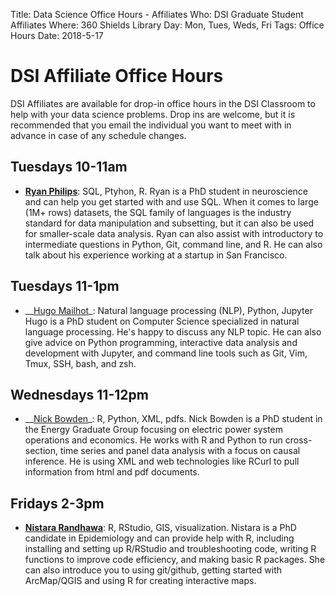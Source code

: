Title: Data Science Office Hours - Affiliates
Who: DSI Graduate Student Affiliates
Where: 360 Shields Library
Day: Mon, Tues, Weds, Fri
Tags: Office Hours
Date: 2018-5-17

# DSI Affiliate Office Hours

DSI Affiliates are available for drop-in office hours in the DSI Classroom to
help with your data science problems. Drop ins are welcome, but it is
recommended that you email the individual you want to meet with in advance in
case of any schedule changes.

## Tuesdays 10-11am
* __[Ryan Philips](mailto:rcphilips@ucdavis.edu)__: SQL, Ptyhon, R. 
    Ryan is a PhD student in neuroscience and can help you get started with and use SQL. When it comes to large (1M+ rows) datasets, the SQL family of languages is the industry standard for data manipulation and subsetting, but it can also be used for smaller-scale data analysis. Ryan can also assist with introductory to intermediate questions in Python, Git, command line, and R. He can also talk about his experience working at a startup in San Francisco.

## Tuesdays 11-1pm
* __[Hugo Mailhot](mailto:hmailhot@ucdavis.edu)_: Natural language processing (NLP), Python, Jupyter
	Hugo is a PhD student on Computer Science specialized in natural language processing. He's happy to discuss any NLP topic. He can also give advice on Python programming, interactive data analysis and development with Jupyter, and command line tools such as Git, Vim, Tmux, SSH, bash, and zsh.

## Wednesdays 11-12pm
* __[Nick Bowden](mailto:nsbowden@ucdavis.edu)_: R, Python, XML, pdfs.
	Nick Bowden is a PhD student in the Energy Graduate Group focusing on electric power system operations and economics. He works with R and Python to run cross-section, time series and panel data analysis with a focus on causal inference. He is using XML and web technologies like RCurl to pull information from html and pdf documents.

## Fridays 2-3pm
*   __[Nistara Randhawa](mailto:nrandhawa@ucdavis.edu)__: R, RStudio, GIS, visualization. 
	Nistara is a PhD candidate in Epidemiology and can provide help with R, including installing and setting up R/RStudio and troubleshooting code, writing R functions to improve code efficiency, and making basic R packages. She can also introduce you to using git/github, getting started with ArcMap/QGIS and using R for creating interactive maps.
